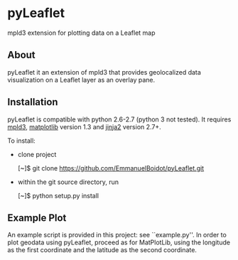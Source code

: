 # pyLeaflet
mpld3 extension for plotting data on a Leaflet map

About
-----
pyLeaflet it an extension of mpld3 that provides geolocalized data visualization on a Leaflet layer as an overlay pane.


Installation
------------
pyLeaflet is compatible with python 2.6-2.7 (python 3 not tested). It requires
[mpld3](http://mpld3.github.io),
[matplotlib](http://matplotlib.org) version 1.3 and
[jinja2](http://jinja.pocoo.org/) version 2.7+.

To install:
- clone project

     [~]$ git clone https://github.com/EmmanuelBoidot/pyLeaflet.git

- within the git source directory, run

     [~]$ python setup.py install

Example Plot
----------
An example script is provided in this project: see ``example.py''. In order to plot geodata using pyLeaflet, proceed as for MatPlotLib, using the longitude as the first coordinate and the latitude as the second coordinate.
